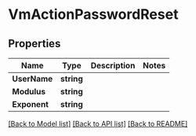 # VmActionPasswordReset

## Properties
Name | Type | Description | Notes
------------ | ------------- | ------------- | -------------
**UserName** | **string** |  | 
**Modulus** | **string** |  | 
**Exponent** | **string** |  | 

[[Back to Model list]](../README.md#documentation-for-models) [[Back to API list]](../README.md#documentation-for-api-endpoints) [[Back to README]](../README.md)


